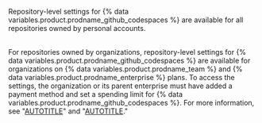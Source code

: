 Repository-level settings for {% data variables.product.prodname_github_codespaces %} are available for all repositories owned by personal accounts. <br><br>

For repositories owned by organizations, repository-level settings for {% data variables.product.prodname_github_codespaces %} are available for organizations on {% data variables.product.prodname_team %} and {% data variables.product.prodname_enterprise %} plans. To access the settings, the organization or its parent enterprise must have added a payment method and set a spending limit for {% data variables.product.prodname_github_codespaces %}. For more information, see "[AUTOTITLE](/codespaces/managing-codespaces-for-your-organization/choosing-who-owns-and-pays-for-codespaces-in-your-organization)" and "[AUTOTITLE](/get-started/learning-about-github/githubs-products)."